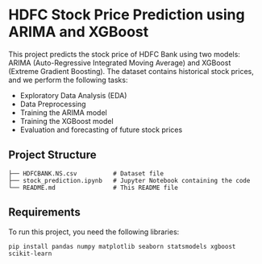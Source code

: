 # HDFC Stock Price Prediction using ARIMA and XGBoost

This project predicts the stock price of HDFC Bank using two models: ARIMA (Auto-Regressive Integrated Moving Average) and XGBoost (Extreme Gradient Boosting). The dataset contains historical stock prices, and we perform the following tasks:
- Exploratory Data Analysis (EDA)
- Data Preprocessing
- Training the ARIMA model
- Training the XGBoost model
- Evaluation and forecasting of future stock prices

## Project Structure

```
├── HDFCBANK.NS.csv          # Dataset file
├── stock_prediction.ipynb   # Jupyter Notebook containing the code
└── README.md                # This README file
```

## Requirements

To run this project, you need the following libraries:

```
pip install pandas numpy matplotlib seaborn statsmodels xgboost scikit-learn
```

